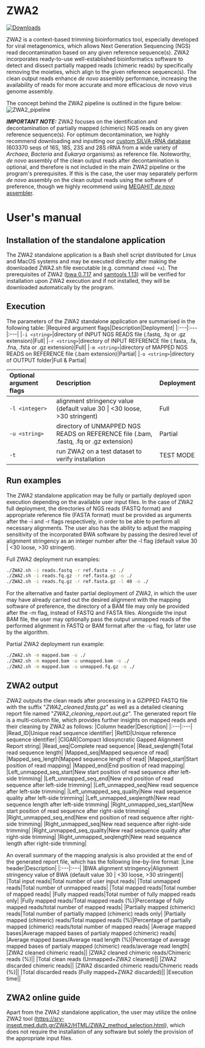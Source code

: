 ZWA2
=======

[![Downloads](https://img.shields.io/github/downloads/konskons11/ZWA2/total?style=flat-square)](https://github.com/konskons11/ZWA2/releases)

ZWA2 is a context-based trimming bioinformatics tool, especially developed for viral metagenomics, which allows Next Generation Sequencing (NGS) read decontamination based on any given reference sequence(s). ZWA2 incorporates ready-to-use well-established bioinformatics software to detect and dissect partially mapped reads (chimeric reads) by specifically removing the moieties, which align to the given reference sequence(s). The clean output reads enhance _de novo_ assembly performance, increasing the availability of reads for more accurate and more efficacious _de novo_ virus genome assembly.

The concept behind the ZWA2 pipeline is outlined in the figure below:
![ZWA2_pipeline](https://i.imgur.com/e6Ay0BF.png "ZWA2_pipeline")

_**IMPORTANT NOTE:**_
ZWA2 focuses on the identification and decontamination of partially mapped (chimeric) NGS reads on any given reference sequence(s). For optimum decontamination, we highly recommend downloading and inputting our [custom SILVA rRNA database](https://github.com/konskons11/ZWA2/blob/main/Software/Offline/SILVA_LSU%2BSSU_rRNA.prinseq-ns_max_p1.fasta.gz) (603370 seqs of 16S, 18S, 23S and 28S rRNA from a wide variety of _Archaea_, _Bacteria_ and _Eukarya_ organisms) as reference file. Noteworthy, _de novo_ assembly of the clean output reads after decontamination is optional, and therefore is not included in the main ZWA2 pipeline or the program's prerequisites. If this is the case, the user may separately perform _de novo_ assembly on the clean output reads using the software of preference, though we highly recommend using [MEGAHIT _de novo_ assembler](https://github.com/voutcn/megahit/releases/tag/v1.2.9).

User's manual
=======

Installation of the standalone application
---------------
The ZWA2 standalone application is a Bash shell script distributed for Linux and MacOS systems and may be executed directly after making the downloaded ZWA2.sh file executable (e.g. command `chmod +x`). The prerequisites of ZWA2 ([bwa 0.7.17](https://github.com/lh3/bwa/releases/tag/v0.7.17) and [samtools 1.13](https://github.com/samtools/samtools/releases/tag/1.13)) will be verified for installation upon ZWA2 execution and if not installed, they will be downloaded automatically by the program.

Execution
---------------

The parameters of the ZWA2 standalone application are summarised in the following table:
|Required argument flags|Description|Deployment|
|:---|:---|:---|
|`-i <string>`|directory of INPUT NGS READS file (.fastq, .fq or .gz extension)|Full|
|`-r <string>`|directory of INPUT REFERENCE file (.fasta, .fa, .fna, .fsta or .gz extension)|Full|
|`-m <string>`|directory of MAPPED NGS READS on REFERENCE file (.bam extension)|Partial|
|`-o <string>`|directory of OUTPUT folder|Full & Partial|

|Optional argument flags|Description|Deployment|
|:---|:---|:---|
|`-l <integer>`|alignment stringency value (default value 30 \| <30 loose, >30 stringent)|Full|
|`-u <string>`|directory of UNMAPPED NGS READS on REFERENCE file (.bam, .fastq, .fq or .gz extension)|Partial|
|`-t`|run ZWA2 on a test dataset to verify installation|TEST MODE|

Run examples
---------------

The ZWA2 standalone application may be fully or partially deployed upon execution depending on the available user input files. In the case of ZWA2 full deployment, the directories of NGS reads (FASTQ format) and appropriate reference file (FASTA format) must be provided as arguments after the -i and -r flags respectively, in order to be able to perform all necessary alignments. The user also has the ability to adjust the mapping sensitivity of the incorporated BWA software by passing the desired level of alignment stringency as an integer number after the -l flag (default value 30 \| <30 loose, >30 stringent). 

Full ZWA2 deployment run examples:
```sh
./ZWA2.sh -i reads.fastq -r ref.fasta -o ./
./ZWA2.sh -i reads.fq.gz -r ref.fasta.gz -o ./
./ZWA2.sh -i reads.fq.gz -r ref.fasta.gz -l 40 -o ./
```

For the alternative and faster partial deployment of ZWA2, in which the user may have already carried out the desired alignment with the mapping software of preference, the directory of a BAM file may only be provided after the -m flag, instead of FASTQ and FASTA files. Alongside the input BAM file, the user may optionally pass the output unmapped reads of the performed alignment in FASTQ or BAM format after the -u flag, for later use by the algorithm. 

Partial ZWA2 deployment run example:
```sh
./ZWA2.sh -m mapped.bam -o ./
./ZWA2.sh -m mapped.bam -u unmapped.bam -o ./
./ZWA2.sh -m mapped.bam -u unmapped.fq.gz -o ./
```

ZWA2 output
---------------

ZWA2 outputs the clean reads after processing in a GZIPPED FASTQ file with the suffix "_ZWA2_cleaned.fastq.gz_" as well as a detailed cleaning report file named "_ZWA2_cleaning_report.out.gz_". The generated report file is a multi-column file, which provides further insights on mapped reads and their cleaning by ZWA2 as follows:
|Column header|Description|
|:---|:---|
|Read_ID|Unique read sequence identifier|
|RefID|Unique reference sequence identifier|
|CIGAR|Compact Idiosyncratic Gapped Alignment Report string|
|Read_seq|Complete read sequence|
|Read_seqlength|Total read sequence length|
|Mapped_seq|Mapped sequence of read|
|Mapped_seq_length|Mapped sequence length of read|
|Mapped_start|Start position of read mapping|
|Mapped_end|End position of read mapping|
|Left_unmapped_seq_start|New start position of read sequence after left-side trimming|
|Left_unmapped_seq_end|New end position of read sequence after left-side trimming|
|Left_unmapped_seq|New read sequence after left-side trimming|
|Left_unmapped_seq_quality|New read sequence quality after left-side trimming|
|Left_unmapped_seqlength|New read sequence length after left-side trimming|
|Right_unmapped_seq_start|New start position of read sequence after right-side trimming|
|Right_unmapped_seq_end|New end position of read sequence after right-side trimming|
|Right_unmapped_seq|New read sequence after right-side trimming|
|Right_unmapped_seq_quality|New read sequence quality after right-side trimming|
|Right_unmapped_seqlength|New read sequence length after right-side trimming|

An overall summary of the mapping analysis is also provided at the end of the generated report file, which has the following line-by-line format:
|Line header|Description|
|:---|:---|
|BWA alignment stringency|Alignment stringency value of BWA (default value 30 \| <30 loose, >30 stringent)|
|Total input reads|Total number of user input reads|
|Total unmapped reads|Total number of unmapped reads|
|Total mapped reads|Total number of mapped reads|
|Fully mapped reads|Total number of fully mapped reads only|
|Fully mapped reads/Total mapped reads (%)|Percentage of fully mapped reads/total number of mapped reads|
|Partially mapped (chimeric) reads|Total number of partially mapped (chimeric) reads only|
|Partially mapped (chimeric) reads/Total mapped reads (%)|Percentage of partially mapped (chimeric) reads/total number of mapped reads|
|Average mapped bases|Average mapped bases of partialy mapped (chimeric) reads|
|Average mapped bases/Average read length (%)|Percentage of average mapped bases of partialy mapped (chimeric) reads/average read length|
|ZWA2 cleaned chimeric reads||
|ZWA2 cleaned chimeric reads/Chimeric reads (%)||
|Total clean reads (Unmapped+ZWA2 cleaned)||
|ZWA2 discarded chimeric reads||
|ZWA2 discarded chimeric reads/Chimeric reads (%)||
|Total discarded reads (Fully mapped+ZWA2 discarded)||
|Execution time||

ZWA2 online guide
---------------

Apart from the ZWA2 standalone application, the user may utilize the online ZWA2 tool (https://srv-inseqt.med.duth.gr/ZWA2/HTML/ZWA2_method_selection.html), which does not require the installation of any software but solely the provision of the appropriate input files.
